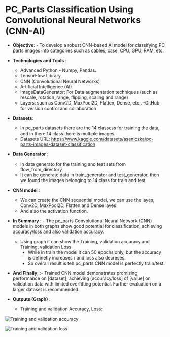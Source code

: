 # **PC_Parts Classification Using Convolutional Neural Networks (CNN-AI)**
-  **Objective**:
                  -   To develop a robust CNN-based AI model for classifying PC parts images into categories such as cables, case, CPU, GPU, RAM, etc.
   
  
- **Technologies and Tools** :
     - Advanced Python - Numpy, Pandas.
     - TensorFlow Library
     - CNN (Convolutional Neural Networks)
     - Artificial Intelligence (AI)
     - ImageDataGenerator: For Data augmentation techniques (such as rescale, rotation_range, flipping, scaling and range)
     - Layers: such as Conv2D, MaxPool2D, Flatten, Dense, etc..
       -GitHub for version control and collaboration

- **Datasets**:
    - In pc_parts datasets there are the 14 classess for training the data, and in there 14 class there is multiple images.
    - Datasets URL:  https://www.kaggle.com/datasets/asaniczka/pc-parts-images-dataset-classification
 
 - **Data Generator** :
    - In data generato for the training and test sets from flow_from_directory
    - It can be generate data in train_generator and test_generator, then we found the images belonging to 14 class for train and test

- **CNN model** :
    - We can create the CNN sequential model, we can use the layes, Conv2D, MaxPool2D, Flatten and Dense layes
    -   And also the activation function.

- **In Summary** :
  		- The pc_parts Convolutional Neural Network (CNN) models in both graphs show good potential for classification, achieving accuracy/loss and also validation accuracy.
    -  Using graph it can show the Training, validation accuracy and Training, validation Loss
       -  While in train the model it can 50 epochs only, but the accuracy is definetly increases / and loss also decreses.
       -  So overall result is teh pc_parts CNN model is perfectly train/test.

- **And Finally**, :- Trained CNN model demonstrates promising performance on [dataset], achieving [accuracy/loss] of [value] on validation data with limited overfitting potential. Further evaluation on a larger dataset is recommended.

- **Outputs (Graph)** :
    - Training and validation Accuracy, Loss: 

![Training and  validation accuracy](https://github.com/kunalkapade01/Artificial-intelligence-AI-/assets/107420977/24bae14e-56fb-4428-bcfd-99667dc8ceb9)

     
![Training and  validation loss](https://github.com/kunalkapade01/Artificial-intelligence-AI-/assets/107420977/f1439269-621a-4f7c-8642-73443ead0dcf)

